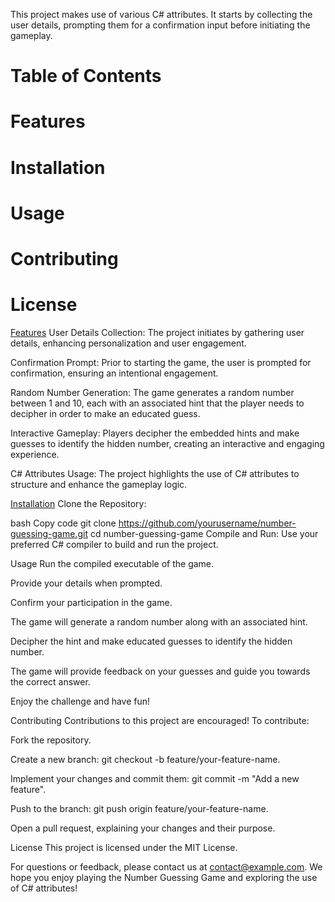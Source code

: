 This project makes use of various C# attributes. It starts by collecting the user details, prompting them for a confirmation input before initiating the gameplay.


# Table of Contents
# Features
# Installation
# Usage
# Contributing
# License

[Features](#features)
User Details Collection: The project initiates by gathering user details, enhancing personalization and user engagement.

Confirmation Prompt: Prior to starting the game, the user is prompted for confirmation, ensuring an intentional engagement.

Random Number Generation: The game generates a random number between 1 and 10, each with an associated hint that the player needs to decipher in order to make an educated guess.

Interactive Gameplay: Players decipher the embedded hints and make guesses to identify the hidden number, creating an interactive and engaging experience.

C# Attributes Usage: The project highlights the use of C# attributes to structure and enhance the gameplay logic.

[Installation](#features)
Clone the Repository:

bash
Copy code
git clone https://github.com/yourusername/number-guessing-game.git
cd number-guessing-game
Compile and Run:
Use your preferred C# compiler to build and run the project.

Usage
Run the compiled executable of the game.

Provide your details when prompted.

Confirm your participation in the game.

The game will generate a random number along with an associated hint.

Decipher the hint and make educated guesses to identify the hidden number.

The game will provide feedback on your guesses and guide you towards the correct answer.

Enjoy the challenge and have fun!

Contributing
Contributions to this project are encouraged! To contribute:

Fork the repository.

Create a new branch: git checkout -b feature/your-feature-name.

Implement your changes and commit them: git commit -m "Add a new feature".

Push to the branch: git push origin feature/your-feature-name.

Open a pull request, explaining your changes and their purpose.

License
This project is licensed under the MIT License.

For questions or feedback, please contact us at contact@example.com. We hope you enjoy playing the Number Guessing Game and exploring the use of C# attributes!

